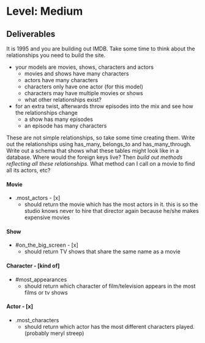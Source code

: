 # Level: Medium

## Deliverables
It is 1995 and you are building out IMDB. Take some time to think about the relationships you need to build the site.
- your models are movies, shows, characters and actors
  - movies and shows have many characters
  - actors have many characters
  - characters only have one actor (for this model)
  - characters may have multiple movies or shows
  - what other relationships exist?
- for an extra twist, afterwards throw episodes into the mix and see how the relationships change
  - a show has many episodes
  - an episode has many characters

These are not simple relationships, so take some time creating them.
Write out the relationships using has_many, belongs_to and has_many_through. Write out a schema that shows what these tables might look like in a database. Where would the foreign keys live? Then *build out methods reflecting all these relationships.* What method can I call on a movie to find all its actors, etc?

#### Movie
- .most_actors - [x]
  - should return the movie which has the most actors in it. this is so the studio knows never to hire that director again because he/she makes expensive movies

#### Show
- #on_the_big_screen - [x]
  - should return TV shows that share the same name as a movie

#### Character - [kind of]
- #most_appearances
  - should return which character of film/television appears in the most films or tv shows

#### Actor - [x]
- .most_characters
  - should return which actor has the most different characters played. (probably meryl streep)
